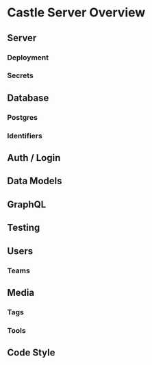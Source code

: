 # Castle Server Overview

## Server

### Deployment

### Secrets

## Database

### Postgres

### Identifiers

## Auth / Login

## Data Models

## GraphQL

## Testing

## Users

### Teams

## Media

### Tags

### Tools

## Code Style

